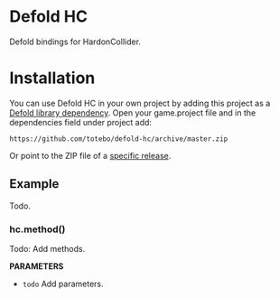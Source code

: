 # Defold HC
Defold bindings for HardonCollider.


# Installation
You can use Defold HC in your own project by adding this project as a [Defold library dependency](http://www.defold.com/manuals/libraries/). Open your game.project file and in the dependencies field under project add:

    https://github.com/totebo/defold-hc/archive/master.zip

Or point to the ZIP file of a [specific release](https://github.com/totebo/defold-hc/releases).

## Example

Todo.

### hc.method()
Todo: Add methods.


**PARAMETERS**

* `todo` Add parameters. 
